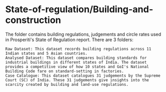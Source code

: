 # State-of-regulation/Building-and-construction
The folder contains building regulations, judgements and circle rates used in Prosperiti's State of Regulation report.
There are 3 folders:

    Raw Dataset: This dataset records building regulations across 11 Indian states and 5 Asian countries.
    Analysed Dataset: This dataset compares building standards for industrial buildings in different states of India. The dataset provides a competitive view of how 10 states and GoI's National Building Code fare on standard-setting in factories.
    Case Catalogue: This dataset catalogues 31 judgements by the Supreme Court (SC) of India. These 31 judgements give insights into the scarcity created by building and land-use regulations.
